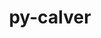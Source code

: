 ---
title: "py-calver"
layout: cache
categories: [package, develop-2024-10-13]
meta: {"versions": ["2022.6.26"], "compilers": ["apple-clang@=15.0.0", "cce@=15.0.1", "gcc@=11.1.0", "gcc@=11.4.0", "gcc@=13.2.0", "gcc@=7.3.1", "gcc@=7.5.0", "gcc@=9.4.0", "oneapi@=2024.2.1"], "oss": ["amzn2", "rhel8", "ubuntu18.04", "ubuntu20.04", "ubuntu22.04", "ubuntu24.04", "ventura"], "platforms": ["darwin", "linux"], "targets": ["aarch64", "neoverse_n1", "neoverse_v1", "neoverse_v2", "ppc64le", "x86_64_v3", "zen4"], "stacks": ["aws-isc", "aws-isc-aarch64", "data-vis-sdk", "e4s", "e4s-cray-rhel", "e4s-neoverse-v2", "e4s-neoverse_v1", "e4s-oneapi", "e4s-power", "ml-darwin-aarch64-mps", "ml-linux-x86_64-cpu", "ml-linux-x86_64-cuda", "ml-linux-x86_64-rocm", "radiuss", "root"], "num_specs": 23, "num_specs_by_stack": {"root": 23, "ml-darwin-aarch64-mps": 1, "aws-isc-aarch64": 2, "aws-isc": 1, "e4s-cray-rhel": 1, "radiuss": 2, "e4s-power": 2, "data-vis-sdk": 2, "e4s-neoverse_v1": 3, "e4s-neoverse-v2": 1, "e4s": 4, "e4s-oneapi": 2, "ml-linux-x86_64-cuda": 2, "ml-linux-x86_64-cpu": 2, "ml-linux-x86_64-rocm": 2}}
spec_details: [{"hash": "n5lgwamwwkqs3ragbk7dpnxllgt4zb24", "compiler": "apple-clang@=15.0.0", "versions": ["2022.6.26"], "os": "ventura", "platform": "darwin", "target": "aarch64", "variants": ["build_system=python_pip"], "stacks": ["root", "ml-darwin-aarch64-mps"], "size": "-", "tarball": "https://binaries.spack.io/develop-2024-10-13/build_cache/darwin-ventura-aarch64/apple-clang-15.0.0/py-calver-2022.6.26/darwin-ventura-aarch64-apple-clang-15.0.0-py-calver-2022.6.26-n5lgwamwwkqs3ragbk7dpnxllgt4zb24.spack"}, {"hash": "752cgdkkdxm32wxygfvqkscrrc5cxlm7", "compiler": "gcc@=7.3.1", "versions": ["2022.6.26"], "os": "amzn2", "platform": "linux", "target": "aarch64", "variants": ["build_system=python_pip"], "stacks": ["root", "aws-isc-aarch64"], "size": "-", "tarball": "https://binaries.spack.io/develop-2024-10-13/build_cache/linux-amzn2-aarch64/gcc-7.3.1/py-calver-2022.6.26/linux-amzn2-aarch64-gcc-7.3.1-py-calver-2022.6.26-752cgdkkdxm32wxygfvqkscrrc5cxlm7.spack"}, {"hash": "mvqsbcmb4isumzhoaqospcpetwb2sgu6", "compiler": "gcc@=7.3.1", "versions": ["2022.6.26"], "os": "amzn2", "platform": "linux", "target": "neoverse_n1", "variants": ["build_system=python_pip"], "stacks": ["root", "aws-isc-aarch64"], "size": "-", "tarball": "https://binaries.spack.io/develop-2024-10-13/build_cache/linux-amzn2-neoverse_n1/gcc-7.3.1/py-calver-2022.6.26/linux-amzn2-neoverse_n1-gcc-7.3.1-py-calver-2022.6.26-mvqsbcmb4isumzhoaqospcpetwb2sgu6.spack"}, {"hash": "cikhyuieznysfltl7lpwfijfrlhrjkib", "compiler": "gcc@=7.3.1", "versions": ["2022.6.26"], "os": "amzn2", "platform": "linux", "target": "x86_64_v3", "variants": ["build_system=python_pip"], "stacks": ["root", "aws-isc"], "size": "-", "tarball": "https://binaries.spack.io/develop-2024-10-13/build_cache/linux-amzn2-x86_64_v3/gcc-7.3.1/py-calver-2022.6.26/linux-amzn2-x86_64_v3-gcc-7.3.1-py-calver-2022.6.26-cikhyuieznysfltl7lpwfijfrlhrjkib.spack"}, {"hash": "mww3wyv4ns3gltx642bjztzisza57clz", "compiler": "cce@=15.0.1", "versions": ["2022.6.26"], "os": "rhel8", "platform": "linux", "target": "zen4", "variants": ["build_system=python_pip"], "stacks": ["e4s-cray-rhel", "root"], "size": "-", "tarball": "https://binaries.spack.io/develop-2024-10-13/build_cache/linux-rhel8-zen4/cce-15.0.1/py-calver-2022.6.26/linux-rhel8-zen4-cce-15.0.1-py-calver-2022.6.26-mww3wyv4ns3gltx642bjztzisza57clz.spack"}, {"hash": "kqzjzxqe5zvsvx6rehahozbms3y2cznx", "compiler": "gcc@=7.5.0", "versions": ["2022.6.26"], "os": "ubuntu18.04", "platform": "linux", "target": "x86_64_v3", "variants": ["build_system=python_pip"], "stacks": ["radiuss", "root"], "size": "-", "tarball": "https://binaries.spack.io/develop-2024-10-13/build_cache/linux-ubuntu18.04-x86_64_v3/gcc-7.5.0/py-calver-2022.6.26/linux-ubuntu18.04-x86_64_v3-gcc-7.5.0-py-calver-2022.6.26-kqzjzxqe5zvsvx6rehahozbms3y2cznx.spack"}, {"hash": "bxyyzfmftxahwfvztgjtkbgpuhuq5zzj", "compiler": "gcc@=7.5.0", "versions": ["2022.6.26"], "os": "ubuntu18.04", "platform": "linux", "target": "x86_64_v3", "variants": ["build_system=python_pip"], "stacks": ["radiuss", "root"], "size": "-", "tarball": "https://binaries.spack.io/develop-2024-10-13/build_cache/linux-ubuntu18.04-x86_64_v3/gcc-7.5.0/py-calver-2022.6.26/linux-ubuntu18.04-x86_64_v3-gcc-7.5.0-py-calver-2022.6.26-bxyyzfmftxahwfvztgjtkbgpuhuq5zzj.spack"}, {"hash": "2ppbtzkjiqs7mpzfx5ujhi3ea7smjjlz", "compiler": "gcc@=9.4.0", "versions": ["2022.6.26"], "os": "ubuntu20.04", "platform": "linux", "target": "ppc64le", "variants": ["build_system=python_pip"], "stacks": ["e4s-power", "root"], "size": "-", "tarball": "https://binaries.spack.io/develop-2024-10-13/build_cache/linux-ubuntu20.04-ppc64le/gcc-9.4.0/py-calver-2022.6.26/linux-ubuntu20.04-ppc64le-gcc-9.4.0-py-calver-2022.6.26-2ppbtzkjiqs7mpzfx5ujhi3ea7smjjlz.spack"}, {"hash": "7dbvhk6aqi6pfhnr7w5gfxodx7r66fya", "compiler": "gcc@=9.4.0", "versions": ["2022.6.26"], "os": "ubuntu20.04", "platform": "linux", "target": "ppc64le", "variants": ["build_system=python_pip"], "stacks": ["e4s-power", "root"], "size": "-", "tarball": "https://binaries.spack.io/develop-2024-10-13/build_cache/linux-ubuntu20.04-ppc64le/gcc-9.4.0/py-calver-2022.6.26/linux-ubuntu20.04-ppc64le-gcc-9.4.0-py-calver-2022.6.26-7dbvhk6aqi6pfhnr7w5gfxodx7r66fya.spack"}, {"hash": "pslzskph2frq75vsl64f6mrbxd4f47f7", "compiler": "gcc@=11.1.0", "versions": ["2022.6.26"], "os": "ubuntu20.04", "platform": "linux", "target": "x86_64_v3", "variants": ["build_system=python_pip"], "stacks": ["root", "data-vis-sdk"], "size": "-", "tarball": "https://binaries.spack.io/develop-2024-10-13/build_cache/linux-ubuntu20.04-x86_64_v3/gcc-11.1.0/py-calver-2022.6.26/linux-ubuntu20.04-x86_64_v3-gcc-11.1.0-py-calver-2022.6.26-pslzskph2frq75vsl64f6mrbxd4f47f7.spack"}, {"hash": "5xroiqsdwaoe7c5irhaiyzbstm6mj5qv", "compiler": "gcc@=11.1.0", "versions": ["2022.6.26"], "os": "ubuntu20.04", "platform": "linux", "target": "x86_64_v3", "variants": ["build_system=python_pip"], "stacks": ["root", "data-vis-sdk"], "size": "-", "tarball": "https://binaries.spack.io/develop-2024-10-13/build_cache/linux-ubuntu20.04-x86_64_v3/gcc-11.1.0/py-calver-2022.6.26/linux-ubuntu20.04-x86_64_v3-gcc-11.1.0-py-calver-2022.6.26-5xroiqsdwaoe7c5irhaiyzbstm6mj5qv.spack"}, {"hash": "5lgaeo6sozzy6lvgyri2gikorw7vsbf5", "compiler": "gcc@=11.4.0", "versions": ["2022.6.26"], "os": "ubuntu22.04", "platform": "linux", "target": "neoverse_v1", "variants": ["build_system=python_pip"], "stacks": ["e4s-neoverse_v1", "root"], "size": "-", "tarball": "https://binaries.spack.io/develop-2024-10-13/build_cache/linux-ubuntu22.04-neoverse_v1/gcc-11.4.0/py-calver-2022.6.26/linux-ubuntu22.04-neoverse_v1-gcc-11.4.0-py-calver-2022.6.26-5lgaeo6sozzy6lvgyri2gikorw7vsbf5.spack"}, {"hash": "imhdmby6fjkqmek2msbramtloo24uu7o", "compiler": "gcc@=11.4.0", "versions": ["2022.6.26"], "os": "ubuntu22.04", "platform": "linux", "target": "neoverse_v1", "variants": ["build_system=python_pip"], "stacks": ["e4s-neoverse_v1", "root"], "size": "-", "tarball": "https://binaries.spack.io/develop-2024-10-13/build_cache/linux-ubuntu22.04-neoverse_v1/gcc-11.4.0/py-calver-2022.6.26/linux-ubuntu22.04-neoverse_v1-gcc-11.4.0-py-calver-2022.6.26-imhdmby6fjkqmek2msbramtloo24uu7o.spack"}, {"hash": "pyqory2siam6jj5s5hiol3d5pxq6cvhu", "compiler": "gcc@=11.4.0", "versions": ["2022.6.26"], "os": "ubuntu22.04", "platform": "linux", "target": "neoverse_v1", "variants": ["build_system=python_pip"], "stacks": ["e4s-neoverse_v1", "root"], "size": "-", "tarball": "https://binaries.spack.io/develop-2024-10-13/build_cache/linux-ubuntu22.04-neoverse_v1/gcc-11.4.0/py-calver-2022.6.26/linux-ubuntu22.04-neoverse_v1-gcc-11.4.0-py-calver-2022.6.26-pyqory2siam6jj5s5hiol3d5pxq6cvhu.spack"}, {"hash": "tfti5rtrwt2s3djad7j4pxbzn6p23tzd", "compiler": "gcc@=11.4.0", "versions": ["2022.6.26"], "os": "ubuntu22.04", "platform": "linux", "target": "neoverse_v2", "variants": ["build_system=python_pip"], "stacks": ["e4s-neoverse-v2", "root"], "size": "-", "tarball": "https://binaries.spack.io/develop-2024-10-13/build_cache/linux-ubuntu22.04-neoverse_v2/gcc-11.4.0/py-calver-2022.6.26/linux-ubuntu22.04-neoverse_v2-gcc-11.4.0-py-calver-2022.6.26-tfti5rtrwt2s3djad7j4pxbzn6p23tzd.spack"}, {"hash": "oyqj2gdykxgf4dkl2vc63of3miuvasvw", "compiler": "gcc@=11.4.0", "versions": ["2022.6.26"], "os": "ubuntu22.04", "platform": "linux", "target": "x86_64_v3", "variants": ["build_system=python_pip"], "stacks": ["e4s", "root"], "size": "-", "tarball": "https://binaries.spack.io/develop-2024-10-13/build_cache/linux-ubuntu22.04-x86_64_v3/gcc-11.4.0/py-calver-2022.6.26/linux-ubuntu22.04-x86_64_v3-gcc-11.4.0-py-calver-2022.6.26-oyqj2gdykxgf4dkl2vc63of3miuvasvw.spack"}, {"hash": "zkqeh675uvkhtbbuz4kvcbje5ibrfq7y", "compiler": "gcc@=11.4.0", "versions": ["2022.6.26"], "os": "ubuntu22.04", "platform": "linux", "target": "x86_64_v3", "variants": ["build_system=python_pip"], "stacks": ["e4s", "root"], "size": "-", "tarball": "https://binaries.spack.io/develop-2024-10-13/build_cache/linux-ubuntu22.04-x86_64_v3/gcc-11.4.0/py-calver-2022.6.26/linux-ubuntu22.04-x86_64_v3-gcc-11.4.0-py-calver-2022.6.26-zkqeh675uvkhtbbuz4kvcbje5ibrfq7y.spack"}, {"hash": "ozsqwxqse5wlee4srurtzodvgjvprymb", "compiler": "gcc@=11.4.0", "versions": ["2022.6.26"], "os": "ubuntu22.04", "platform": "linux", "target": "x86_64_v3", "variants": ["build_system=python_pip"], "stacks": ["e4s", "root"], "size": "-", "tarball": "https://binaries.spack.io/develop-2024-10-13/build_cache/linux-ubuntu22.04-x86_64_v3/gcc-11.4.0/py-calver-2022.6.26/linux-ubuntu22.04-x86_64_v3-gcc-11.4.0-py-calver-2022.6.26-ozsqwxqse5wlee4srurtzodvgjvprymb.spack"}, {"hash": "res7fum4qdwfto6gr6h263gfvm5gzxal", "compiler": "gcc@=11.4.0", "versions": ["2022.6.26"], "os": "ubuntu22.04", "platform": "linux", "target": "x86_64_v3", "variants": ["build_system=python_pip"], "stacks": ["e4s", "root"], "size": "-", "tarball": "https://binaries.spack.io/develop-2024-10-13/build_cache/linux-ubuntu22.04-x86_64_v3/gcc-11.4.0/py-calver-2022.6.26/linux-ubuntu22.04-x86_64_v3-gcc-11.4.0-py-calver-2022.6.26-res7fum4qdwfto6gr6h263gfvm5gzxal.spack"}, {"hash": "kete3qnyoagbbtlpxhtguchi3h76ygrl", "compiler": "oneapi@=2024.2.1", "versions": ["2022.6.26"], "os": "ubuntu22.04", "platform": "linux", "target": "x86_64_v3", "variants": ["build_system=python_pip"], "stacks": ["e4s-oneapi", "root"], "size": "-", "tarball": "https://binaries.spack.io/develop-2024-10-13/build_cache/linux-ubuntu22.04-x86_64_v3/oneapi-2024.2.1/py-calver-2022.6.26/linux-ubuntu22.04-x86_64_v3-oneapi-2024.2.1-py-calver-2022.6.26-kete3qnyoagbbtlpxhtguchi3h76ygrl.spack"}, {"hash": "u5xmxqvarhlqbgztui7nwifshxnzsne3", "compiler": "oneapi@=2024.2.1", "versions": ["2022.6.26"], "os": "ubuntu22.04", "platform": "linux", "target": "x86_64_v3", "variants": ["build_system=python_pip"], "stacks": ["e4s-oneapi", "root"], "size": "-", "tarball": "https://binaries.spack.io/develop-2024-10-13/build_cache/linux-ubuntu22.04-x86_64_v3/oneapi-2024.2.1/py-calver-2022.6.26/linux-ubuntu22.04-x86_64_v3-oneapi-2024.2.1-py-calver-2022.6.26-u5xmxqvarhlqbgztui7nwifshxnzsne3.spack"}, {"hash": "plftrjzxsq7xn2delcsgndpsol6e4ubk", "compiler": "gcc@=13.2.0", "versions": ["2022.6.26"], "os": "ubuntu24.04", "platform": "linux", "target": "x86_64_v3", "variants": ["build_system=python_pip"], "stacks": ["ml-linux-x86_64-cuda", "ml-linux-x86_64-cpu", "root", "ml-linux-x86_64-rocm"], "size": "-", "tarball": "https://binaries.spack.io/develop-2024-10-13/build_cache/linux-ubuntu24.04-x86_64_v3/gcc-13.2.0/py-calver-2022.6.26/linux-ubuntu24.04-x86_64_v3-gcc-13.2.0-py-calver-2022.6.26-plftrjzxsq7xn2delcsgndpsol6e4ubk.spack"}, {"hash": "5olrm4bziobnijtiiin4pexlz3xfd4hi", "compiler": "gcc@=13.2.0", "versions": ["2022.6.26"], "os": "ubuntu24.04", "platform": "linux", "target": "x86_64_v3", "variants": ["build_system=python_pip"], "stacks": ["ml-linux-x86_64-cuda", "ml-linux-x86_64-cpu", "root", "ml-linux-x86_64-rocm"], "size": "-", "tarball": "https://binaries.spack.io/develop-2024-10-13/build_cache/linux-ubuntu24.04-x86_64_v3/gcc-13.2.0/py-calver-2022.6.26/linux-ubuntu24.04-x86_64_v3-gcc-13.2.0-py-calver-2022.6.26-5olrm4bziobnijtiiin4pexlz3xfd4hi.spack"}]
---